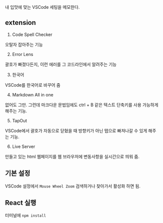 내 입맛에 맞는 VSCode 세팅을 메모한다.

## extension

1. Code Spell Checker

오탈자 잡아주는 기능

2. Error Lens

괄호가 빠졌다든지, 이런 에러를 그 코드라인에서 알려주는 기능

3. 한국어

VSCode를 한국어로 바꾸어 줌

4. Markdown All in one

없어도 그만. 그런데 마크다운 문법임에도 ctrl + B 같은 텍스트 단축키를 사용 가능하게 해주는 기능.

5. TapOut

VSCode에서 괄호가 자동으로 닫혔을 때 방향키가 아닌 탭으로 빠져나갈 수 있게 해주는 기능.

6. Live Server

만들고 있는 html 웹페이지를 웹 브라우저에 변동사항을 실시간으로 띄워 줌.

## 기본 설정

VSCode 설정에서 `Mouse Wheel Zoom` 검색하거나 찾아가서 활성화 하면 됨.

## React 실행

터미널에 `npm install` 
